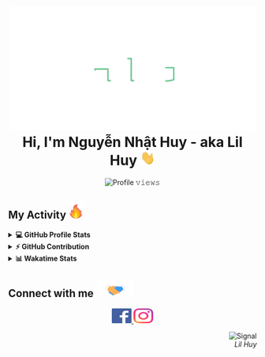 <!-- Header -->
<h1 align="center">
  <img src="./images/logo.svg" width="500">
  <br>
  Hi, I'm Nguyễn Nhật Huy - aka Lil Huy <img src="./images/hi.gif" width="30px" height="30px">
</h1>

<!-- Counter -->
<p align="center">
  <img alt="Profile 𝚟𝚒𝚎𝚠𝚜" height="20px" src="https://hits.seeyoufarm.com/api/count/incr/badge.svg?url=https://github.com/oHTGo&count_bg=%23579E91&title_bg=%23555555&icon=&icon_color=%23E7E7E7&title=Views&edge_flat=false">
</p>

<!-- Dragon -->
<!-- <p align="center">
  <img alt="Dragon" height="300px" src="./images/dragon.png">
</p> -->

<!-- My Activity -->
<h2>My Activity <img src="./images/github-stats.gif" height="35px"></h2>
<details> 
  <summary><b>💻 GitHub Profile Stats</b></summary>
  <br>
  <p align="center">
    <img alt="Mosted used languages" src="https://github-readme-stats.vercel.app/api/top-langs/?username=oHTGo&layout=compact&theme=dark" height="192px"/>
    <br>
	  <img src="https://github-readme-stats.vercel.app/api?username=oHTGo&show_icons=true&icon_color=ffffff&theme=dark" alt="oHTGo's Github Stats" height="192px"/>
    <br>
    <b>Note:</b> Top languages is only a metric of the languages my public code consists of and doesn't reflect experience or skill level.
  </p>
</details>
<details>
  <summary><b>⚡ GitHub Contribution</b></summary>
  <br>
  <p><img alt="oHTGo's GitHub Contribution" src="https://github.com/oHTGo/oHTGo/blob/snake/snake.svg"/></p>
  <br>
</details>
<details> 
  <summary><b>📊 Wakatime Stats</b></summary>
  <br>
  
<!--START_SECTION:waka-->
**I'm a Night 🦉** 

```text
🌞 Morning    58 commits     ███░░░░░░░░░░░░░░░░░░░░░░   14.04% 
🌆 Daytime    134 commits    ████████░░░░░░░░░░░░░░░░░   32.45% 
🌃 Evening    177 commits    ██████████░░░░░░░░░░░░░░░   42.86% 
🌙 Night      44 commits     ██░░░░░░░░░░░░░░░░░░░░░░░   10.65%

```
📅 **I'm Most Productive on Tuesday** 

```text
Monday       63 commits     ███░░░░░░░░░░░░░░░░░░░░░░   15.25% 
Tuesday      76 commits     ████░░░░░░░░░░░░░░░░░░░░░   18.4% 
Wednesday    66 commits     ████░░░░░░░░░░░░░░░░░░░░░   15.98% 
Thursday     31 commits     ██░░░░░░░░░░░░░░░░░░░░░░░   7.51% 
Friday       47 commits     ██░░░░░░░░░░░░░░░░░░░░░░░   11.38% 
Saturday     57 commits     ███░░░░░░░░░░░░░░░░░░░░░░   13.8% 
Sunday       73 commits     ████░░░░░░░░░░░░░░░░░░░░░   17.68%

```


📊 **This Week I Spent My Time On** 

```text
⌚︎ Time Zone: Asia/Ho_Chi_Minh

💬 Programming Languages: 
Java                     7 hrs 36 mins       ███████████░░░░░░░░░░░░░░   45.09% 
TypeScript               3 hrs 22 mins       █████░░░░░░░░░░░░░░░░░░░░   20.01% 
JSON                     2 hrs 11 mins       ███░░░░░░░░░░░░░░░░░░░░░░   12.93% 
JavaScript               1 hr 38 mins        ██░░░░░░░░░░░░░░░░░░░░░░░   9.77% 
HTML                     56 mins             █░░░░░░░░░░░░░░░░░░░░░░░░   5.61%

🔥 Editors: 
VS Code                  16 hrs 53 mins      █████████████████████████   100.0%

```


<!--END_SECTION:waka-->
</details>

<!-- Connection -->
<h2> Connect with me <img src="./images/handshake.gif" height="35px"></h2>
<p align="center">
  <a href="https://facebook.com/nguyennhathuy.orit" target="_blank">
    <code><img src="./images/facebook.svg" alt="nguyennhathuy.orit" height="30" width="40"/></code>
  </a>
  <a href="https://instagram.com/_.lil.huy._" target="_blank">
    <code><img src="./images/instagram.svg" alt="_.lil.huy._" height="30" width="40"/></code>
  </a>
</p>

<!-- Signal -->
<p align="right">
  <img alt="Signal" height="25px" src="https://media.giphy.com/media/hlRzt8TxCNVcEZBt9w/giphy.gif">
  <br>
  <em>Lil Huy</em>
</p>
